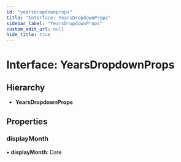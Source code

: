```yaml
---
id: "yearsdropdownprops"
title: "Interface: YearsDropdownProps"
sidebar_label: "YearsDropdownProps"
custom_edit_url: null
hide_title: true
---
```


# Interface: YearsDropdownProps

## Hierarchy

* **YearsDropdownProps**

## Properties

### displayMonth

• **displayMonth**: Date
